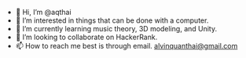 - 👋 Hi, I’m @aqthai
- 👀 I’m interested in things that can be done with a computer.
- 🌱 I’m currently learning music theory, 3D modeling, and Unity.
- 💞️ I’m looking to collaborate on HackerRank.
- 📫 How to reach me best is through email. alvinquanthai@gmail.com

<!---
aqthai/aqthai is a ✨ special ✨ repository because its `README.md` (this file) appears on your GitHub profile.
You can click the Preview link to take a look at your changes.
--->
